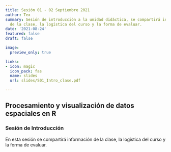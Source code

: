 ```yaml
---
title: Sesión 01 - 02 Septiembre 2021
author: Tex
summary: Sesión de introducción a la unidad didáctica, se compartirá información 
  de la clase, la logística del curso y la forma de evaluar.
date: '2021-08-24'
featured: false
draft: false

image:
  preview_only: true

links:
- icon: magic
  icon_pack: fas
  name: slides
  url: slides/S01_Intro_clase.pdf

---
```


## Procesamiento y visualización de datos espaciales en R

### Sesión de Introducción 
En esta sesión se compartirá información de la clase, la logística del curso y 
la forma de evaluar.


&nbsp;

&nbsp;
